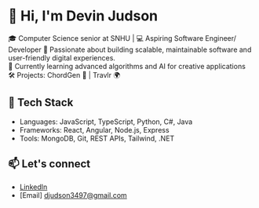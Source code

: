 # 👋 Hi, I'm Devin Judson

🎓 Computer Science senior at SNHU | 💻 Aspiring Software Engineer/ Developer 
🚀  Passionate about building scalable, maintainable software and user-friendly digital experiences.  
🌱 Currently learning advanced algorithms and AI for creative applications  
🛠️ Projects: ChordGen 🎹 | Travlr 🌍

## 🧠 Tech Stack
- Languages: JavaScript, TypeScript, Python, C#, Java  
- Frameworks: React, Angular, Node.js, Express  
- Tools: MongoDB, Git, REST APIs, Tailwind, .NET

## 📫 Let's connect
- [LinkedIn](https://linkedin.com/in/devinjudson)
- [Email] djudson3497@gmail.com
